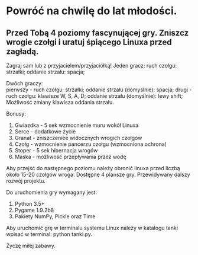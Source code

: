 # Powróć na chwilę do lat młodości.

## Przed Tobą 4 poziomy fascynującej gry. Zniszcz wrogie czołgi i uratuj śpiącego Linuxa przed zagładą. 


Zagraj sam lub z przyjacielem/przyjaciółką! 
Jeden gracz:
ruch czołgu: strzałki; oddanie strzału: spacja;

Dwóch graczy:<br>
pierwszy - ruch czołgu: strzałki; oddanie strzału (domyślnie): spacja;
drugi -  ruch czołgu: klawisze W, S, A, D; oddanie strzału (domyślnie): lewy shift;
Możliwość zmiany klawisza oddania strzału. 

Bonusy:
1. Gwiazdka - 5 sek wzmocnienie muru wokół Linuxa
2. Serce - dodatkowe życie
3. Granat - zniszczeniee widocznych wrogich czołgów
4. Czołg - wzmocnienie pancerzu czołgu (wzmocniona ochrona)
5. Stoper - 5 sek hibernacja wrogów
6. Maska - możliwość przepływania przez wodę

Aby przejść do następnego poziomu należy obronić linuxa przed liczbą około 15-20 czołgów wroga.
Dostępne 4 plansze gry. Przewidywany dalszy rozwój projektu.

Do uruchomienia gry wymagany jest:
1. Python 3.5+
2. Pygame 1.9.2b8
3. Pakiety NumPy, Pickle oraz Time

Aby uruchomić grę w terminalu systemu Linux należy w katalogu tanki wpisać w terminal: python tanki.py.

Życzę miłej zabawy.



